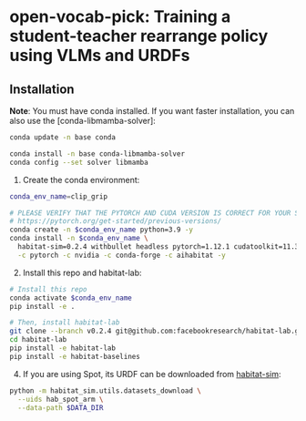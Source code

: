 # open-vocab-pick: Training a student-teacher rearrange policy using VLMs and URDFs

<!-- [//]: # (Image below is a screenshot of the robot rearranging in a Habitat environment.)

<br>

<p align="center">
    <img width="600" src="https://raw.githubusercontent.com/naokiyokoyama/website_media/master/imgs/robot_nav_repo/spot_robot_nav.jpg" alt="spot_robot_nav.jpg">
    <br>
    <i>
        Pictured above: a policy trained with xxx, doing xxx.
    </i>
</p> -->

## Installation
**Note**: You must have conda installed. If you want faster installation, you can also use the [conda-libmamba-solver]:

```bash
conda update -n base conda

conda install -n base conda-libmamba-solver
conda config --set solver libmamba
```
1. Create the conda environment:
```bash
conda_env_name=clip_grip

# PLEASE VERIFY THAT THE PYTORCH AND CUDA VERSION IS CORRECT FOR YOUR SYSTEM HERE:
# https://pytorch.org/get-started/previous-versions/
conda create -n $conda_env_name python=3.9 -y
conda install -n $conda_env_name \
  habitat-sim=0.2.4 withbullet headless pytorch=1.12.1 cudatoolkit=11.3 \
  -c pytorch -c nvidia -c conda-forge -c aihabitat -y
```
2. Install this repo and habitat-lab:
```bash
# Install this repo
conda activate $conda_env_name
pip install -e .

# Then, install habitat-lab
git clone --branch v0.2.4 git@github.com:facebookresearch/habitat-lab.git
cd habitat-lab
pip install -e habitat-lab
pip install -e habitat-baselines

```
<!-- 3. Download the 3D scenes (does not include navigation episodes, only meshes):
```bash
MATTERPORT_TOKEN_ID=<FILL IN FROM YOUR ACCOUNT INFO IN MATTERPORT>
MATTERPORT_TOKEN_SECRET=<FILL IN FROM YOUR ACCOUNT INFO IN MATTERPORT>
DATA_DIR=</path/to/robot-nav/data>

# Ensure that the data directory exists (and create it if it doesn't)
mkdir -p $DATA_DIR

# Download HM3D 3D scans (scenes_dataset)
python -m habitat_sim.utils.datasets_download \
  --username $MATTERPORT_TOKEN_ID --password $MATTERPORT_TOKEN_SECRET \
  --uids hm3d_train_v0.2 \
  --data-path $DATA_DIR &&
python -m habitat_sim.utils.datasets_download \
  --username $MATTERPORT_TOKEN_ID --password $MATTERPORT_TOKEN_SECRET \
  --uids hm3d_val_v0.2 \
  --data-path $DATA_DIR 
``` -->
4. If you are using Spot, its URDF can be downloaded from [habitat-sim](https://github.com/facebookresearch/habitat-sim):
```bash
python -m habitat_sim.utils.datasets_download \
  --uids hab_spot_arm \
  --data-path $DATA_DIR 
```

<!-- 
## Episode generation

To generate episodes, run the following command to understand how to specify the arguments, then run it with the appropriate arguments:
```bash
python -um robot_nav.generate_episodes -h
```

## Training

Before you start training, your `/path/to/robot-nav/data` directory should look like this:
```
data
├── datasets
│   └── pointnav
│       ├── gibson  # only necessary if training with Gibson scenes
│       │   └── v1
│       │       ├── train
│       │       │   ├── content
│       │       │   │   └── *.json.gz
│       │       │   └── train.json.gz
│       │       └── val
│       │           ├── content
│       │           │   └── *.json.gz
│       │           └── val.json.gz
│       └── hm3d  # only necessary if training with HM3D scenes
│           └── v1
│               ├── train
│               │   ├── content
│               │   │   └── *.json.gz
│               │   └── train.json.gz
│               └── val
│                   ├── content
│                   │   └── *.json.gz
│                   └── val.json.gz
├── robots
│   └── hab_spot_arm  # only necessary if training with Spot with arm
│       ├── meshes
│       │   ├── arm0.link_el0.obj
│       │   ├── arm0.link_el1.obj
│       │   ├── arm0.link_fngr.obj
│       │   └── ...
│       └── urdf
│           ├── hab_spot_arm.urdf
│           └── spot_arm.urdf
└── scene_datasets
    ├── gibson  # only necessary if training with Gibson scenes
    │   ├── *.glb
    │   └── *.navmesh
    └── hm3d  # only necessary if training with HM3D scenes
        ├── train
        │   ├── 00000-kfPV7w3FaU5
        │   │   ├── kfPV7w3FaU5.basis.glb
        │   │   ├── kfPV7w3FaU5.basis.navmesh
        │   │   ├── kfPV7w3FaU5.glb
        │   │   ├── kfPV7w3FaU5.obj
        │   │   └── ...
        │   └── ...
        ├── val
        │   ├── 00800-TEEsavR23oF
        │   │   ├── TEEsavR23oF.basis.glb
        │   │   ├── TEEsavR23oF.basis.navmesh
        │   │   ├── TEEsavR23oF.glb
        │   │   ├── TEEsavR23oF.obj
        │   │   └── ...
        │   └── ...
        ├── hm3d_annotated_basis.scene_dataset_config.json
        └── hm3d_basis.scene_dataset_config.json
```

Here is an example command for training a policy:
```bash
python -um robot_nav.run \
    --config-path=../ \
    --config-name=ver_hm3d_robot_nav 
```

# Citation
If you use this code in your research, please cite our paper:
```
@inproceedings{truong2022kin2dyn,
    title={Rethinking Sim2Real: Lower Fidelity Simulation Leads to Higher Sim2Real Transfer in Navigation}, 
    author={Joanne Truong and Max Rudolph and Naoki Yokoyama and Sonia Chernova and Dhruv Batra and Akshara Rai}, 
    booktitle={Conference on Robot Learning (CoRL)},
    year={2022}
}
``` -->